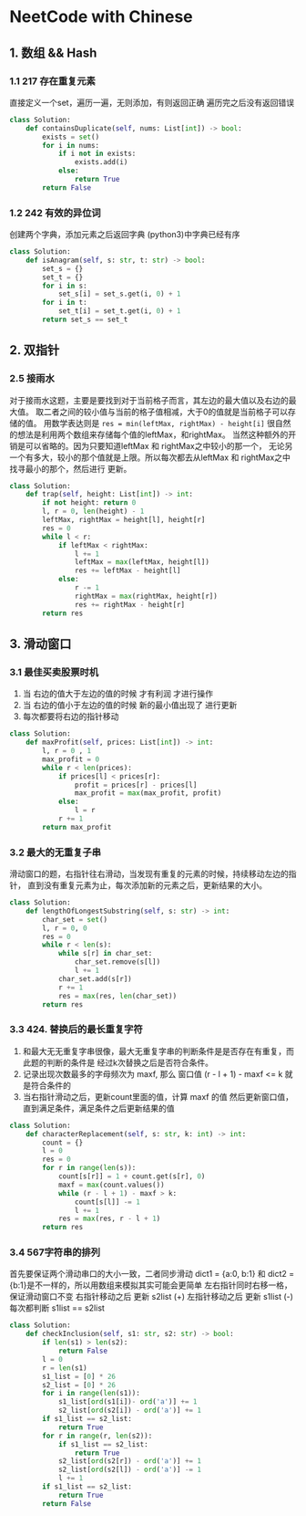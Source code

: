 # NeetCode with Chinese
## 1. 数组 && Hash
### 1.1  217 存在重复元素
直接定义一个set，遍历一遍，无则添加，有则返回正确
遍历完之后没有返回错误
```python
class Solution:
    def containsDuplicate(self, nums: List[int]) -> bool:
        exists = set()
        for i in nums:
            if i not in exists:
                exists.add(i)
            else:
                return True
        return False
```

### 1.2 242 有效的异位词
创建两个字典，添加元素之后返回字典
(python3)中字典已经有序
```python
class Solution:
    def isAnagram(self, s: str, t: str) -> bool:
        set_s = {}
        set_t = {}
        for i in s:
            set_s[i] = set_s.get(i, 0) + 1
        for i in t:
            set_t[i] = set_t.get(i, 0) + 1
        return set_s == set_t
```

## 2. 双指针

### 2.5 接雨水
对于接雨水这题，主要是要找到对于当前格子而言，其左边的最大值以及右边的最大值。
取二者之间的较小值与当前的格子值相减，大于0的值就是当前格子可以存储的值。
用数学表达则是
`res = min(leftMax, rightMax) - height[i]`
很自然的想法是利用两个数组来存储每个值的leftMax，和rightMax。
当然这种额外的开销是可以省略的。因为只要知道leftMax 和 rightMax之中较小的那一个，
无论另一个有多大，较小的那个值就是上限。所以每次都去从leftMax 和 rightMax之中找寻最小的那个，然后进行
更新。
```python
class Solution:
    def trap(self, height: List[int]) -> int:
        if not height: return 0
        l, r = 0, len(height) - 1
        leftMax, rightMax = height[l], height[r]
        res = 0
        while l < r:
            if leftMax < rightMax:
                l += 1
                leftMax = max(leftMax, height[l])
                res += leftMax - height[l]
            else:
                r -= 1
                rightMax = max(rightMax, height[r])
                res += rightMax - height[r]
        return res
```

## 3. 滑动窗口
### 3.1 最佳买卖股票时机
1. 当 右边的值大于左边的值的时候 才有利润 才进行操作
2. 当 右边的值小于左边的值的时候 新的最小值出现了 进行更新
3. 每次都要将右边的指针移动
```python
class Solution:
    def maxProfit(self, prices: List[int]) -> int:
        l, r = 0 , 1
        max_profit = 0
        while r < len(prices):
            if prices[l] < prices[r]:
                profit = prices[r] - prices[l]
                max_profit = max(max_profit, profit)
            else:
                l = r
            r += 1
        return max_profit
```
### 3.2 最大的无重复子串

滑动窗口的题，右指针往右滑动，当发现有重复的元素的时候，持续移动左边的指针，
直到没有重复元素为止，每次添加新的元素之后，更新结果的大小。
```python
class Solution:
    def lengthOfLongestSubstring(self, s: str) -> int:
        char_set = set()
        l, r = 0, 0
        res = 0
        while r < len(s):
            while s[r] in char_set:
                char_set.remove(s[l])
                l += 1
            char_set.add(s[r])
            r += 1
            res = max(res, len(char_set))
        return res
```
### 3.3 424. 替换后的最长重复字符
1. 和最大无无重复字串很像，最大无重复字串的判断条件是是否存在有重复，而此题的判断的条件是
经过k次替换之后是否符合条件。
2. 记录出现次数最多的字母频次为 maxf, 那么 窗口值 (r - l + 1) - maxf  <= k 就是符合条件的
3. 当右指针滑动之后，更新count里面的值，计算 maxf 的值 然后更新窗口值，直到满足条件，满足条件之后更新结果的值

```python
class Solution:
    def characterReplacement(self, s: str, k: int) -> int:
        count = {}
        l = 0
        res = 0
        for r in range(len(s)):
            count[s[r]] = 1 + count.get(s[r], 0)
            maxf = max(count.values())
            while (r - l + 1) - maxf > k:
                count[s[l]] -= 1
                l += 1
            res = max(res, r - l + 1)
        return res
```

### 3.4 567字符串的排列
首先要保证两个滑动串口的大小一致，二者同步滑动
dict1 = {a:0, b:1} 和 dict2 = {b:1}是不一样的，所以用数组来模拟其实可能会更简单
左右指针同时右移一格，保证滑动窗口不变
右指针移动之后 更新 s2list (+)
左指针移动之后 更新 s1list (-)
每次都判断 s1list == s2list
```python
class Solution:
    def checkInclusion(self, s1: str, s2: str) -> bool:
        if len(s1) > len(s2):
            return False
        l = 0
        r = len(s1)
        s1_list = [0] * 26
        s2_list = [0] * 26
        for i in range(len(s1)):
            s1_list[ord(s1[i])- ord('a')] += 1
            s2_list[ord(s2[i]) - ord('a')] += 1
        if s1_list == s2_list:
            return True
        for r in range(r, len(s2)):
            if s1_list == s2_list:
                return True
            s2_list[ord(s2[r]) - ord('a')] += 1
            s2_list[ord(s2[l]) - ord('a')] -= 1
            l += 1
        if s1_list == s2_list:
            return True
        return False
```
